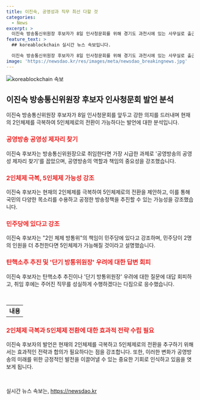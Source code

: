 ```yaml
---
title: 이진숙, 공영성과 직무 최선 다할 것
categories:
  - News
excerpt: >
  이진숙 방송통신위원장 후보자가 8일 인사청문회를 위해 경기도 과천시에 있는 사무실로 출근했다. 후보자는 공영방송의 중요성을 강조하며 청문회를 통해 자신에게 부여된 직무를 성실하게 수행하겠다고 다짐했다. 또한, 야당의 지적에 대해 직접적인 답변은 피하면서도 민주당의 추천으로 5인체제가 가능하다고 설명했고, 여야가 합의하여 과제를 수행하기를 희망한다고 밝혔다. 그리고 2인 체제를 계속 유지할 것인지에 대한 질문에는 적절하지 않다는 입장을 표명했다.
feature_text: >
  ## koreablockchain 실시간 뉴스 속보입니다.

  이진숙 방송통신위원장 후보자가 8일 인사청문회를 위해 경기도 과천시에 있는 사무실로 출근했다. 후보자는 공영방송의 중요성을 강조하며 청문회를 통해 자신에게 부여된 직무를 성실하게 수행하겠다고 다짐했다. 또한, 야당의 지적에 대해 직접적인 답변은 피하면서도 민주당의 추천으로 5인체제가 가능하다고 설명했고, 여야가 합의하여 과제를 수행하기를 희망한다고 밝혔다. 그리고 2인 체제를 계속 유지할 것인지에 대한 질문에는 적절하지 않다는 입장을 표명했다.
image: 'https://newsdao.kr/res/images/meta/newsdao_breakingnews.jpg'
---
```


<p><img src="https://newsdao.kr/res/images/meta/newsdao_breakingnews.jpg" alt="koreablockchain 속보" /></p>

<h2 data-ke-size="size26">이진숙 방송통신위원장 후보자 인사청문회 발언 분석</h2>

<p data-ke-size="size16">이진숙 방송통신위원장 후보자가 8일 인사청문회를 앞두고 강한 의지를 드러내며 현재의 2인체제를 극복하여 5인체제로의 전환이 가능하다는 발언에 대한 분석입니다.</p>

<h3><b><span style="color: #ee2323;">공영방송 공영성 제자리 찾기</span></b></h3>

<p data-ke-size="size16">이진숙 후보자는 방송통신위원장으로 취임한다면 가장 시급한 과제로 '공영방송의 공영성 제자리 찾기'를 꼽았으며, 공영방송의 역할과 책임의 중요성을 강조했습니다.</p>

<h3><b><span style="color: #ee2323;">2인체제 극복, 5인체제 가능성 강조</span></b></h3>

<p data-ke-size="size16">이진숙 후보자는 현재의 2인체제를 극복하여 5인체제로의 전환을 제안하고, 이를 통해 국민의 다양한 목소리를 수용하고 공정한 방송정책을 추진할 수 있는 가능성을 강조했습니다.</p>

<h3><b><span style="color: #ee2323;">민주당에 있다고 강조</span></b></h3>

<p data-ke-size="size16">이진숙 후보자는 "2인 체제 방통위"의 책임이 민주당에 있다고 강조하며, 민주당이 2명의 인원을 더 추천한다면 5인체제가 가능해질 것이라고 설명했습니다.</p>

<h3><b><span style="color: #ee2323;">탄핵소추 추진 및 '단기 방통위원장' 우려에 대한 답변 회피</span></b></h3>

<p data-ke-size="size16">이진숙 후보자는 탄핵소추 추진이나 '단기 방통위원장' 우려에 대한 질문에 대답 회피하고, 취임 후에는 주어진 직무를 성실하게 수행하겠다는 다짐으로 응수했습니다.</p>

<p data-ke-size="size16">&nbsp;</p>

<table>
    <tbody>
        <tr>
            <td style="text-align: center; height: 17px;"><b>내용</b></td>
        </tr>
    </tbody>
</table>

<h3><b><span style="color: #ee2323;">2인체제 극복과 5인체제 전환에 대한 효과적 전략 수립 필요</span></b></h3>

<p data-ke-size="size16">이진숙 후보자의 발언은 현재의 2인체제를 극복하고 5인체제로의 전환을 추구하기 위해서는 효과적인 전략과 합의가 필요하다는 점을 강조합니다. 또한, 이러한 변화가 공영방송의 미래를 위한 긍정적인 발전을 이끌어낼 수 있는 중요한 기회로 인식하고 있음을 엿보게 됩니다.</p>

<p data-ke-size="size16">&nbsp;</p>
실시간 뉴스 속보는, <a href="https://newsdao.kr" rel="dofollow">https://newsdao.kr</a>


